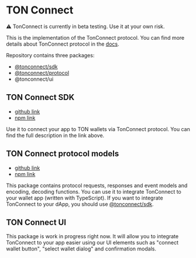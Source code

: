 # TON Connect

⚠️ TonConnect is currently in beta testing. Use it at your own risk.

This is the implementation of the TonConnect protocol. You can find more details about TonConnect protocol in the [docs](https://github.com/ton-connect/docs).

Repository contains three packages:
- [@tonconnect/sdk](https://www.npmjs.com/package/@tonconnect/sdk)
- [@tonconnect/protocol](https://www.npmjs.com/package/@tonconnect/protocol)
- @tonconnect/ui

## TON Connect SDK
- [github link](https://github.com/ton-connect/sdk/tree/main/packages/sdk)
- [npm link](https://www.npmjs.com/package/@tonconnect/sdk)

Use it to connect your app to TON wallets via TonConnect protocol.
You can find the full description in the link above.

## TON Connect protocol models
- [github link](https://github.com/ton-connect/sdk/tree/main/packages/protocol)
- [npm link](https://www.npmjs.com/package/@tonconnect/protocol)

This package contains protocol requests, responses and event models and encoding, decoding functions.
You can use it to integrate TonConnect to your wallet app (written with TypeScript).
If you want to integrate TonConnect to your dApp, you should use [@tonconnect/sdk](https://www.npmjs.com/package/@tonconnect/sdk).

## TON Connect UI
This package is work in progress right now.
It will allow you to integrate TonConnect to your app easier using our UI elements such as "connect wallet button", "select wallet dialog" and confirmation modals.  
